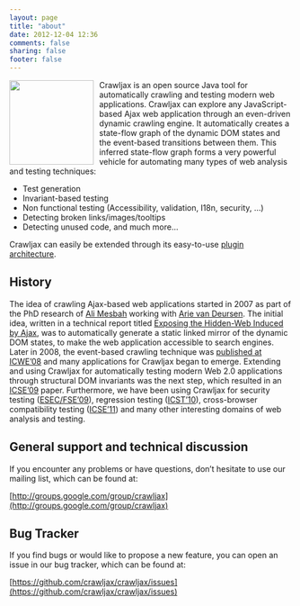 ```yaml
---
layout: page
title: "about"
date: 2012-12-04 12:36
comments: false
sharing: false
footer: false
---
```

<img src="http://crawljax.com/images/crawljax-logo.jpg" width="150px" style="float:left;margin:0 10px 0 0;">Crawljax is an open source Java tool for automatically crawling and testing modern web applications.
Crawljax can explore any JavaScript-based Ajax web application through an even-driven dynamic crawling engine. It automatically creates a state-flow graph of the dynamic DOM states and the event-based transitions between them. This inferred state-flow graph forms a very powerful vehicle for automating many types of web analysis and testing techniques:

* Test generation 
* Invariant-based testing 
* Non functional testing (Accessibility, validation, I18n, security, …)
* Detecting broken links/images/tooltips
* Detecting unused code, and much more...

Crawljax can easily be extended through its easy-to-use <a href="https://github.com/crawljax/crawljax/wiki/Writing-a-plugin">plugin architecture</a>.


## History
The idea of crawling Ajax-based web applications started in 2007 as part of the PhD research of [Ali Mesbah](http://ece.ubc.ca/~amesbah/) working with [Arie van Deursen](http://www.st.ewi.tudelft.nl/~arie/).
The initial idea, written in a technical report titled [Exposing the Hidden-Web Induced by Ajax](http://swerl.tudelft.nl/twiki/pub/Main/TechnicalReports/TUD-SERG-2008-001.pdf), was to automatically generate a static linked mirror of the dynamic DOM states, to make the web application accessible to search engines.
Later in 2008, the event-based crawling technique was [published at ICWE’08](http://swerl.tudelft.nl/twiki/pub/Main/TechnicalReports/TUD-SERG-2008-022.pdf) and many applications for Crawljax began to emerge. Extending and using Crawljax for automatically testing modern Web 2.0 applications through structural DOM invariants was the next step, which resulted in an [ICSE’09](http://swerl.tudelft.nl/twiki/pub/Main/TechnicalReports/TUD-SERG-2009-005.pdf) paper. Furthermore, we have been using Crawljax for security testing ([ESEC/FSE’09](http://swerl.tudelft.nl/twiki/pub/Main/TechnicalReports/TUD-SERG-2009-011.pdf)), regression testing ([ICST’10](http://swerl.tudelft.nl/twiki/pub/Main/TechnicalReports/TUD-SERG-2009-028.pdf)), cross-browser compatibility testing ([ICSE’11](http://2011.icse-conferences.org/research-papers)) and many other interesting domains of web analysis and testing.

## General support and technical discussion

If you encounter any problems or have questions, don’t hesitate to use our mailing list, which can be found at:

[http://groups.google.com/group/crawljax](http://groups.google.com/group/crawljax)

## Bug Tracker

If you find bugs or would like to propose a new feature, you can open an issue in our bug tracker, which can be found at:

[https://github.com/crawljax/crawljax/issues](https://github.com/crawljax/crawljax/issues)

